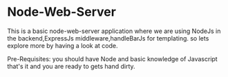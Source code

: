 # Node-Web-Server

This is a basic node-web-server application where we are using NodeJs in the backend,ExpressJs middleware,handleBarJs for templating.
so lets explore more by having a look at code.

Pre-Requisites:
you should have Node and basic knowledge of Javascript that's it and you are ready to gets hand dirty.
